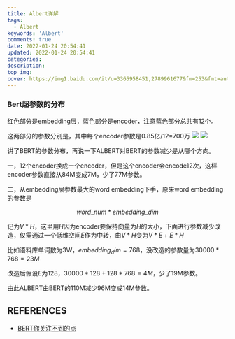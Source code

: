 ```yaml
---
title: Albert详解
tags:
  - Albert
keywords: 'Albert'
comments: true
date: 2022-01-24 20:54:41
updated: 2022-01-24 20:54:41
categories:
description:
top_img: 
cover: https://img1.baidu.com/it/u=3365958451,2789961677&fm=253&fmt=auto&app=138&f=JPEG?w=999&h=480
---
```


### Bert超参数的分布
红色部分是embedding层，蓝色部分是encoder，注意蓝色部分总共有12个。

这两部分的参数分别是，其中每个encoder参数是0.85亿/12=700万
![](https://pic2.zhimg.com/v2-a44344b6154cdeabe84908d5851ad42d_r.jpg)
![](https://pic2.zhimg.com/v2-cd3028f90168598baa167681624d8dcd_r.jpg)

讲了BERT的参数分布，再说一下ALBERT对BERT的参数减少是从哪个方向。

一，12个encoder换成一个encoder，但是这个encoder会encode12次，这样encoder参数直接从84M变成7M，少了77M参数。

二，从embedding层参数最大的word embedding下手，原来word embedding的参数是

$$word\_num*embedding\_dim$$

记为$V*H$，这里用$H$因为encoder要保持向量为$H$的大小，下面进行参数减少改造，仅需通过一个低维空间$E$作为中转，由$V*H$变为$V*E+E*H$

比如语料库单词数为3W，$embedding_dim=768$，没改造的参数量为$30000*768=23M$

改造后假设$E$为128，$30000*128 + 128*768 =4M$，少了19M参数。

由此ALBERT由BERT的110M减少96M变成14M参数。


## REFERENCES

- [BERT你关注不到的点](https://zhuanlan.zhihu.com/p/242253766)

